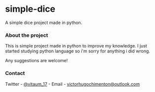 # simple-dice
A simple dice project made in python.

### About the project

This is simple project made in python to improve my knowledge.
I just started studying python language so i'm sorry for anything i did wrong.

Any suggestions are welcome!

### Contact

Twitter - [@vitaum_17](https://twitter.com/vitaum_17) - Email - victorhugochimenton@outlook.com
